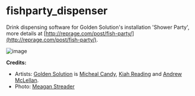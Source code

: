 fishparty_dispenser
===================

Drink dispensing software for Golden Solution's installation 'Shower Party', more details at [http://reprage.com/post/fish-party/](http://reprage.com/post/fish-party/).

<img src="http://reprage.com/images/2014-05-26-fish-party.png" alt="image">

**Credits:**

* Artists: [Golden Solution](http://goldensolut.in/) is [Micheal Candy](http://michaelcandy.com/), [Kiah Reading](http://kiahreading.com/) and [Andrew McLellan](http://curedpink.com/).
* Photo: [Meagan Streader](http://meaganstreader.com/)
